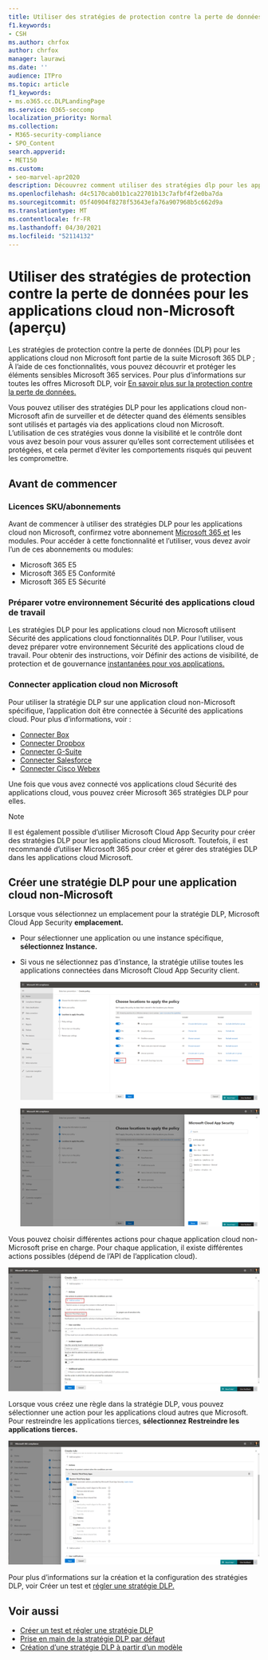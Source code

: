 ```yaml
---
title: Utiliser des stratégies de protection contre la perte de données pour les applications cloud non Microsoft (aperçu)
f1.keywords:
- CSH
ms.author: chrfox
author: chrfox
manager: laurawi
ms.date: ''
audience: ITPro
ms.topic: article
f1_keywords:
- ms.o365.cc.DLPLandingPage
ms.service: O365-seccomp
localization_priority: Normal
ms.collection:
- M365-security-compliance
- SPO_Content
search.appverid:
- MET150
ms.custom:
- seo-marvel-apr2020
description: Découvrez comment utiliser des stratégies dlp pour les applications cloud non Microsoft.
ms.openlocfilehash: d4c5170cab01b1ca22701b13c7afbf4f2e0ba7da
ms.sourcegitcommit: 05f40904f8278f53643efa76a907968b5c662d9a
ms.translationtype: MT
ms.contentlocale: fr-FR
ms.lasthandoff: 04/30/2021
ms.locfileid: "52114132"
---
```

# <a name="use-data-loss-prevention-policies-for-non-microsoft-cloud-apps-preview"></a>Utiliser des stratégies de protection contre la perte de données pour les applications cloud non-Microsoft (aperçu)

Les stratégies de protection contre la perte de données (DLP) pour les applications cloud non Microsoft font partie de la suite Microsoft 365 DLP ; À l’aide de ces fonctionnalités, vous pouvez découvrir et protéger les éléments sensibles Microsoft 365 services. Pour plus d’informations sur toutes les offres Microsoft DLP, voir [En savoir plus sur la protection contre la perte de données.](dlp-learn-about-dlp.md)

Vous pouvez utiliser des stratégies DLP pour les applications cloud non-Microsoft afin de surveiller et de détecter quand des éléments sensibles sont utilisés et partagés via des applications cloud non Microsoft. L’utilisation de ces stratégies vous donne la visibilité et le contrôle dont vous avez besoin pour vous assurer qu’elles sont correctement utilisées et protégées, et cela permet d’éviter les comportements risqués qui peuvent les compromettre.

## <a name="before-you-begin"></a>Avant de commencer

### <a name="skusubscriptions-licensing"></a>Licences SKU/abonnements

Avant de commencer à utiliser des stratégies DLP pour les applications cloud non Microsoft, confirmez votre abonnement [Microsoft 365 et](https://www.microsoft.com/microsoft-365/compare-microsoft-365-enterprise-plans?rtc=1) les modules. Pour accéder à cette fonctionnalité et l’utiliser, vous devez avoir l’un de ces abonnements ou modules:

- Microsoft 365 E5
- Microsoft 365 E5 Conformité
- Microsoft 365 E5 Sécurité

### <a name="prepare-your-cloud-app-security-environment"></a>Préparer votre environnement Sécurité des applications cloud de travail

Les stratégies DLP pour les applications cloud non Microsoft utilisent Sécurité des applications cloud fonctionnalités DLP. Pour l’utiliser, vous devez préparer votre environnement Sécurité des applications cloud de travail. Pour obtenir des instructions, voir Définir des actions de visibilité, de protection et de gouvernance [instantanées pour vos applications.](/cloud-app-security/getting-started-with-cloud-app-security#step-1-set-instant-visibility-protection-and-governance-actions-for-your-apps)

### <a name="connect-a-non-microsoft-cloud-app"></a>Connecter application cloud non Microsoft

Pour utiliser la stratégie DLP sur une application cloud non-Microsoft spécifique, l’application doit être connectée à Sécurité des applications cloud. Pour plus d’informations, voir :

- [Connecter Box](/cloud-app-security/connect-box-to-microsoft-cloud-app-security)
- [Connecter Dropbox](/cloud-app-security/connect-dropbox-to-microsoft-cloud-app-security)
- [Connecter G-Suite](/cloud-app-security/connect-google-apps-to-microsoft-cloud-app-security)
- [Connecter Salesforce](/cloud-app-security/connect-salesforce-to-microsoft-cloud-app-security)
- [Connecter Cisco Webex](/cloud-app-security/connect-webex-to-microsoft-cloud-app-security)

Une fois que vous avez connecté vos applications cloud Sécurité des applications cloud, vous pouvez créer Microsoft 365 stratégies DLP pour elles.

>[!NOTE]
>Il est également possible d’utiliser Microsoft Cloud App Security pour créer des stratégies DLP pour les applications cloud Microsoft. Toutefois, il est recommandé d’utiliser Microsoft 365 pour créer et gérer des stratégies DLP dans les applications cloud Microsoft.

## <a name="create-a-dlp-policy-to-a-non-microsoft-cloud-app"></a>Créer une stratégie DLP pour une application cloud non-Microsoft

Lorsque vous sélectionnez un emplacement pour la stratégie DLP, Microsoft Cloud App Security **emplacement.**

- Pour sélectionner une application ou une instance spécifique, **sélectionnez Instance.**
- Si vous ne sélectionnez pas d’instance, la stratégie utilise toutes les applications connectées dans Microsoft Cloud App Security client.

   ![Emplacements pour appliquer la stratégie](../media/1-dlp-non-microsoft-cloud-app-choose-instance.png)

   ![Box-US et Box-General](../media/2-dlp-non-microsoft-cloud-app-box.png)

Vous pouvez choisir différentes actions pour chaque application cloud non-Microsoft prise en charge. Pour chaque application, il existe différentes actions possibles (dépend de l’API de l’application cloud).

![Créer une règle](../media/3-dlp-non-microsoft-cloud-app-create-rule.png)

Lorsque vous créez une règle dans la stratégie DLP, vous pouvez sélectionner une action pour les applications cloud autres que Microsoft. Pour restreindre les applications tierces, **sélectionnez Restreindre les applications tierces.**

![Restreindre les applications tierces](../media/4-dlp-non-microsoft-cloud-app-restrict-third-party-apps.png)

Pour plus d’informations sur la création et la configuration des stratégies DLP, voir Créer un test et [régler une stratégie DLP.](./create-test-tune-dlp-policy.md?view=o365-worldwide)

## <a name="see-also"></a>Voir aussi

- [Créer un test et régler une stratégie DLP](./create-test-tune-dlp-policy.md?view=o365-worldwide)
- [Prise en main de la stratégie DLP par défaut](./get-started-with-the-default-dlp-policy.md?view=o365-worldwide)
- [Création d’une stratégie DLP à partir d’un modèle](./create-a-dlp-policy-from-a-template.md?view=o365-worldwide)